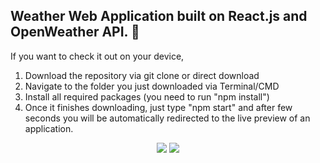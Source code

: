 ## Weather Web Application built on React.js and OpenWeather API. 🐨
<p>If you want to check it out on your device,</p>
<ol>
<li>Download the repository via git clone or direct download</li>
<li>Navigate to the folder you just downloaded via Terminal/CMD</li>
<li>Install all required packages (you need to run "npm install")</li>
<li>Once it finishes downloading, just type "npm start" and after few seconds you will be automatically redirected to the live preview of an application.</li>
</ol>


<p align="center">
<img src="https://i.imgur.com/vjHV4S0.png">
<img src="https://i.imgur.com/vwrMjM2.png">
</p
